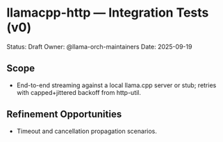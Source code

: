 # llamacpp-http — Integration Tests (v0)

Status: Draft
Owner: @llama-orch-maintainers
Date: 2025-09-19

## Scope

- End-to-end streaming against a local llama.cpp server or stub; retries with capped+jittered backoff from http-util.

## Refinement Opportunities

- Timeout and cancellation propagation scenarios.
